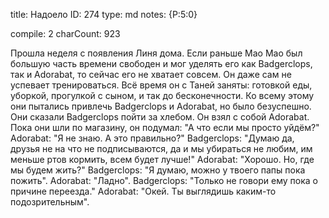 title:          Надоело
ID:             274
type:           md
notes:          {P:5:0}
                
compile:        2
charCount:      923


Прошла неделя с появления Линя дома. Если раньше Мао Мао был большую часть времени свободен и мог уделять его как Badgerclops, так и Adorabat, то сейчас его не хватает совсем. Он даже сам не успевает тренироваться. Всё время он с Таней заняты: готовкой еды, уборкой, прогулкой с сыном, и так до бесконечности. Ко всему этому они пытались привлечь Badgerclops и Adorabat, но было безуспешно.
Они сказали Badgerclops пойти за хлебом. Он взял с собой Adorabat. Пока они шли по магазину, он подумал: "А что если мы просто уйдём?"
Adorabat: "Я не знаю. А это правильно?"
Badgerclops: "Думаю да, друзья не на что не подписываются, да и мы убираться не любим, им меньше ртов кормить, всем будет лучше!"
Adorabat: "Хорошо. Но, где мы будем жить?"
Badgerclops: "Я думаю, можно у твоего папы пока пожить".
Adorabat: "Ладно".
Badgerclops: "Только не говори ему пока о причине переезда."
Adorabat: "Окей. Ты выглядишь каким-то подозрительным".